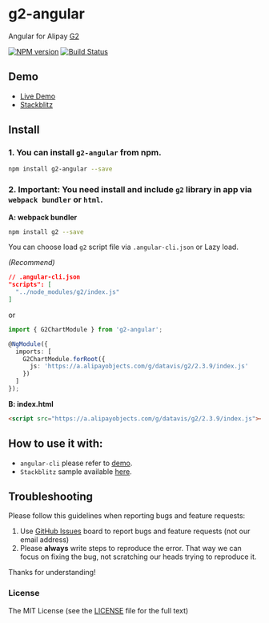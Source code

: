 # g2-angular
Angular for Alipay [G2](https://antv.alipay.com/)

[![NPM version](https://img.shields.io/npm/v/g2-angular.svg)](https://www.npmjs.com/package/g2-angular)
[![Build Status](https://travis-ci.org/cipchk/g2-angular.svg?branch=master)](https://travis-ci.org/cipchk/g2-angular)

## Demo

- [Live Demo](https://cipchk.github.io/g2-angular/)
- [Stackblitz](https://stackblitz.com/edit/g2-angular)

## Install

### 1. You can install `g2-angular` from npm.

```bash
npm install g2-angular --save
```

### 2. **Important:** You need install and include `g2` library in app via `webpack bundler` or `html`.

**A: webpack bundler**

```bash
npm install g2 --save
```

You can choose load `g2` script file via `.angular-cli.json` or Lazy load.

*(Recommend)*
```json
// .angular-cli.json
"scripts": [
  "../node_modules/g2/index.js"
]
```

or

```typescript
import { G2ChartModule } from 'g2-angular';

@NgModule({
  imports: [
    G2ChartModule.forRoot({
      js: 'https://a.alipayobjects.com/g/datavis/g2/2.3.9/index.js'
    })
  ]
});
```

**B: index.html**

```html
<script src="https://a.alipayobjects.com/g/datavis/g2/2.3.9/index.js"></script>
```

## How to use it with:

+ `angular-cli` please refer to [demo](./demo/src/app/).
+ `Stackblitz` sample available [here](https://stackblitz.com/edit/g2-angular).

## Troubleshooting

Please follow this guidelines when reporting bugs and feature requests:

1. Use [GitHub Issues](https://github.com/cipchk/g2-angular/issues) board to report bugs and feature requests (not our email address)
2. Please **always** write steps to reproduce the error. That way we can focus on fixing the bug, not scratching our heads trying to reproduce it.

Thanks for understanding!

### License

The MIT License (see the [LICENSE](https://github.com/cipchk/g2-angular/blob/master/LICENSE) file for the full text)
